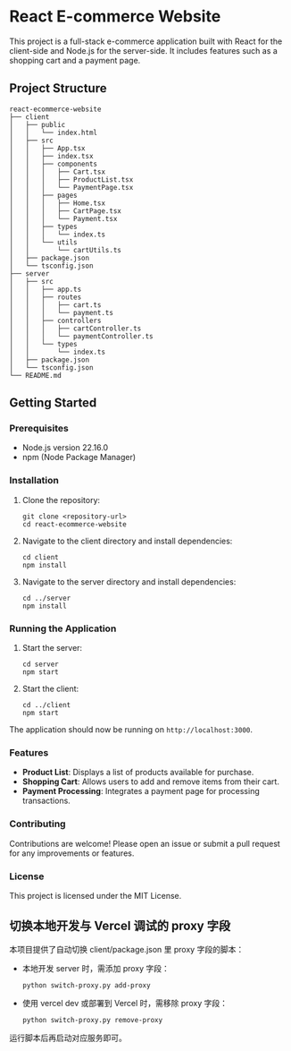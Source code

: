 # React E-commerce Website

This project is a full-stack e-commerce application built with React for the client-side and Node.js for the server-side. It includes features such as a shopping cart and a payment page.

## Project Structure

```
react-ecommerce-website
├── client
│   ├── public
│   │   └── index.html
│   ├── src
│   │   ├── App.tsx
│   │   ├── index.tsx
│   │   ├── components
│   │   │   ├── Cart.tsx
│   │   │   ├── ProductList.tsx
│   │   │   └── PaymentPage.tsx
│   │   ├── pages
│   │   │   ├── Home.tsx
│   │   │   ├── CartPage.tsx
│   │   │   └── Payment.tsx
│   │   ├── types
│   │   │   └── index.ts
│   │   └── utils
│   │       └── cartUtils.ts
│   ├── package.json
│   └── tsconfig.json
├── server
│   ├── src
│   │   ├── app.ts
│   │   ├── routes
│   │   │   ├── cart.ts
│   │   │   └── payment.ts
│   │   ├── controllers
│   │   │   ├── cartController.ts
│   │   │   └── paymentController.ts
│   │   └── types
│   │       └── index.ts
│   ├── package.json
│   └── tsconfig.json
└── README.md
```

## Getting Started

### Prerequisites

- Node.js version 22.16.0
- npm (Node Package Manager)

### Installation

1. Clone the repository:
   ```
   git clone <repository-url>
   cd react-ecommerce-website
   ```

2. Navigate to the client directory and install dependencies:
   ```
   cd client
   npm install
   ```

3. Navigate to the server directory and install dependencies:
   ```
   cd ../server
   npm install
   ```

### Running the Application

1. Start the server:
   ```
   cd server
   npm start
   ```

2. Start the client:
   ```
   cd ../client
   npm start
   ```

The application should now be running on `http://localhost:3000`.

### Features

- **Product List**: Displays a list of products available for purchase.
- **Shopping Cart**: Allows users to add and remove items from their cart.
- **Payment Processing**: Integrates a payment page for processing transactions.

### Contributing

Contributions are welcome! Please open an issue or submit a pull request for any improvements or features.

### License

This project is licensed under the MIT License.

## 切换本地开发与 Vercel 调试的 proxy 字段

本项目提供了自动切换 client/package.json 里 proxy 字段的脚本：

- 本地开发 server 时，需添加 proxy 字段：
  ```
  python switch-proxy.py add-proxy
  ```
- 使用 vercel dev 或部署到 Vercel 时，需移除 proxy 字段：
  ```
  python switch-proxy.py remove-proxy
  ```

运行脚本后再启动对应服务即可。